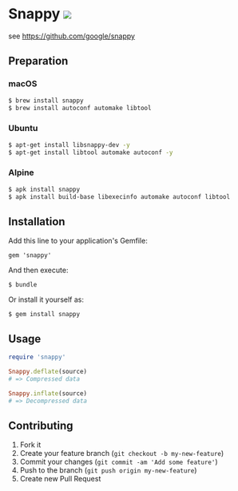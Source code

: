 # Snappy ![](https://travis-ci.org/miyucy/snappy.svg?branch=master)

see https://github.com/google/snappy

## Preparation


### macOS

```bash
$ brew install snappy
$ brew install autoconf automake libtool
```

### Ubuntu

```bash
$ apt-get install libsnappy-dev -y
$ apt-get install libtool automake autoconf -y
```

### Alpine

```bash
$ apk install snappy
$ apk install build-base libexecinfo automake autoconf libtool
```

## Installation

Add this line to your application's Gemfile:

    gem 'snappy'

And then execute:

    $ bundle

Or install it yourself as:

    $ gem install snappy

## Usage

```ruby
require 'snappy'

Snappy.deflate(source)
# => Compressed data

Snappy.inflate(source)
# => Decompressed data
```

## Contributing

1. Fork it
2. Create your feature branch (`git checkout -b my-new-feature`)
3. Commit your changes (`git commit -am 'Add some feature'`)
4. Push to the branch (`git push origin my-new-feature`)
5. Create new Pull Request
